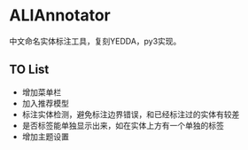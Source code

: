 # ALIAnnotator

中文命名实体标注工具，复刻YEDDA，py3实现。


## TO List

- 增加菜单栏
- 加入推荐模型
- 标注实体检测，避免标注边界错误，和已经标注过的实体有较差
- 是否标签能单独显示出来，如在实体上方有一个单独的标签
- 增加主题设置

